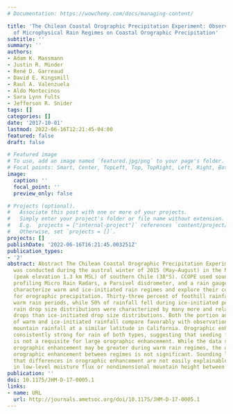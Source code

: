 ```yaml
---
# Documentation: https://wowchemy.com/docs/managing-content/

title: 'The Chilean Coastal Orographic Precipitation Experiment: Observing the Influence
  of Microphysical Rain Regimes on Coastal Orographic Precipitation'
subtitle: ''
summary: ''
authors:
- Adam K. Massmann
- Justin R. Minder
- René D. Garreaud
- David E. Kingsmill
- Raul A. Valenzuela
- Aldo Montecinos
- Sara Lynn Fults
- Jefferson R. Snider
tags: []
categories: []
date: '2017-10-01'
lastmod: 2022-06-16T12:21:45-04:00
featured: false
draft: false

# Featured image
# To use, add an image named `featured.jpg/png` to your page's folder.
# Focal points: Smart, Center, TopLeft, Top, TopRight, Left, Right, BottomLeft, Bottom, BottomRight.
image:
  caption: ''
  focal_point: ''
  preview_only: false

# Projects (optional).
#   Associate this post with one or more of your projects.
#   Simply enter your project's folder or file name without extension.
#   E.g. `projects = ["internal-project"]` references `content/project/deep-learning/index.md`.
#   Otherwise, set `projects = []`.
projects: []
publishDate: '2022-06-16T16:21:45.003251Z'
publication_types:
- '2'
abstract: Abstract The Chilean Coastal Orographic Precipitation Experiment (CCOPE)
  was conducted during the austral winter of 2015 (May–August) in the Nahuelbuta Mountains
  (peak elevation 1.3 km MSL) of southern Chile (38°S). CCOPE used soundings, two
  profiling Micro Rain Radars, a Parsivel disdrometer, and a rain gauge network to
  characterize warm and ice-initiated rain regimes and explore their consequences
  for orographic precipitation. Thirty-three percent of foothill rainfall fell during
  warm rain periods, while 50% of rainfall fell during ice-initiated periods. Warm
  rain drop size distributions were characterized by many more and relatively smaller
  drops than ice-initiated drop size distributions. Both the portion and properties
  of warm and ice-initiated rainfall compare favorably with observations of coastal
  mountain rainfall at a similar latitude in California. Orographic enhancement is
  consistently strong for rain of both types, suggesting that seeding from ice aloft
  is not a requisite for large orographic enhancement. While the data suggest that
  orographic enhancement may be greater during warm rain regimes, the difference in
  orographic enhancement between regimes is not significant. Sounding launches indicate
  that differences in orographic enhancement are not easily explainable by differences
  in low-level moisture flux or nondimensional mountain height between the regimes.
publication: ''
doi: 10.1175/JHM-D-17-0005.1
links:
- name: URL
  url: http://journals.ametsoc.org/doi/10.1175/JHM-D-17-0005.1
---
```

